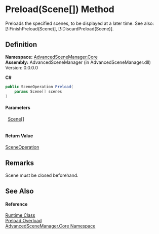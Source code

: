 # Preload(Scene[]) Method


Preloads the specified scenes, to be displayed at a later time. See also: [!:FinishPreload(Scene)], [!:DiscardPreload(Scene)].



## Definition
**Namespace:** <a href="N_AdvancedSceneManager_Core.md">AdvancedSceneManager.Core</a>  
**Assembly:** AdvancedSceneManager (in AdvancedSceneManager.dll) Version: 0.0.0.0

**C#**
``` C#
public SceneOperation Preload(
	params Scene[] scenes
)
```



#### Parameters
<dl><dt>  <a href="T_AdvancedSceneManager_Models_Scene.md">Scene</a>[]</dt><dd> </dd></dl>

#### Return Value
<a href="T_AdvancedSceneManager_Core_SceneOperation.md">SceneOperation</a>

## Remarks
Scene must be closed beforehand.

## See Also


#### Reference
<a href="T_AdvancedSceneManager_Core_Runtime.md">Runtime Class</a>  
<a href="Overload_AdvancedSceneManager_Core_Runtime_Preload.md">Preload Overload</a>  
<a href="N_AdvancedSceneManager_Core.md">AdvancedSceneManager.Core Namespace</a>  
